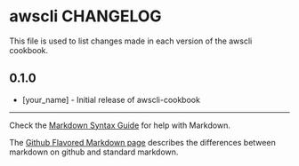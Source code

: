 awscli CHANGELOG
==============================

This file is used to list changes made in each version of the awscli cookbook.

0.1.0
-----
- [your_name] - Initial release of awscli-cookbook

- - -
Check the [Markdown Syntax Guide](http://daringfireball.net/projects/markdown/syntax) for help with Markdown.

The [Github Flavored Markdown page](http://github.github.com/github-flavored-markdown/) describes the differences between markdown on github and standard markdown.
